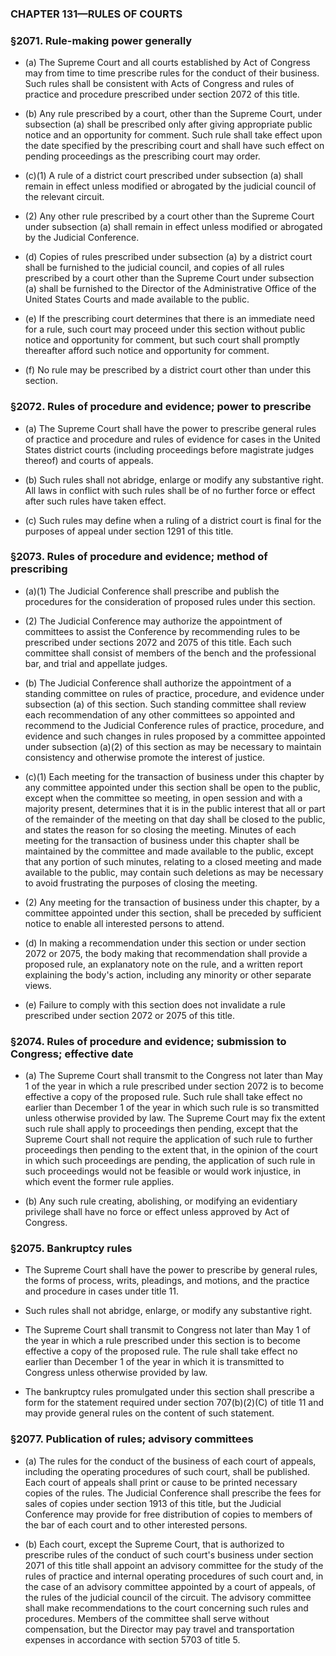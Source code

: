 ### **CHAPTER 131—RULES OF COURTS**

### §2071. Rule-making power generally
* (a) The Supreme Court and all courts established by Act of Congress may from time to time prescribe rules for the conduct of their business. Such rules shall be consistent with Acts of Congress and rules of practice and procedure prescribed under section 2072 of this title.

* (b) Any rule prescribed by a court, other than the Supreme Court, under subsection (a) shall be prescribed only after giving appropriate public notice and an opportunity for comment. Such rule shall take effect upon the date specified by the prescribing court and shall have such effect on pending proceedings as the prescribing court may order.

* (c)(1) A rule of a district court prescribed under subsection (a) shall remain in effect unless modified or abrogated by the judicial council of the relevant circuit.

* (2) Any other rule prescribed by a court other than the Supreme Court under subsection (a) shall remain in effect unless modified or abrogated by the Judicial Conference.

* (d) Copies of rules prescribed under subsection (a) by a district court shall be furnished to the judicial council, and copies of all rules prescribed by a court other than the Supreme Court under subsection (a) shall be furnished to the Director of the Administrative Office of the United States Courts and made available to the public.

* (e) If the prescribing court determines that there is an immediate need for a rule, such court may proceed under this section without public notice and opportunity for comment, but such court shall promptly thereafter afford such notice and opportunity for comment.

* (f) No rule may be prescribed by a district court other than under this section.

### §2072. Rules of procedure and evidence; power to prescribe
* (a) The Supreme Court shall have the power to prescribe general rules of practice and procedure and rules of evidence for cases in the United States district courts (including proceedings before magistrate judges thereof) and courts of appeals.

* (b) Such rules shall not abridge, enlarge or modify any substantive right. All laws in conflict with such rules shall be of no further force or effect after such rules have taken effect.

* (c) Such rules may define when a ruling of a district court is final for the purposes of appeal under section 1291 of this title.

### §2073. Rules of procedure and evidence; method of prescribing
* (a)(1) The Judicial Conference shall prescribe and publish the procedures for the consideration of proposed rules under this section.

* (2) The Judicial Conference may authorize the appointment of committees to assist the Conference by recommending rules to be prescribed under sections 2072 and 2075 of this title. Each such committee shall consist of members of the bench and the professional bar, and trial and appellate judges.

* (b) The Judicial Conference shall authorize the appointment of a standing committee on rules of practice, procedure, and evidence under subsection (a) of this section. Such standing committee shall review each recommendation of any other committees so appointed and recommend to the Judicial Conference rules of practice, procedure, and evidence and such changes in rules proposed by a committee appointed under subsection (a)(2) of this section as may be necessary to maintain consistency and otherwise promote the interest of justice.

* (c)(1) Each meeting for the transaction of business under this chapter by any committee appointed under this section shall be open to the public, except when the committee so meeting, in open session and with a majority present, determines that it is in the public interest that all or part of the remainder of the meeting on that day shall be closed to the public, and states the reason for so closing the meeting. Minutes of each meeting for the transaction of business under this chapter shall be maintained by the committee and made available to the public, except that any portion of such minutes, relating to a closed meeting and made available to the public, may contain such deletions as may be necessary to avoid frustrating the purposes of closing the meeting.

* (2) Any meeting for the transaction of business under this chapter, by a committee appointed under this section, shall be preceded by sufficient notice to enable all interested persons to attend.

* (d) In making a recommendation under this section or under section 2072 or 2075, the body making that recommendation shall provide a proposed rule, an explanatory note on the rule, and a written report explaining the body's action, including any minority or other separate views.

* (e) Failure to comply with this section does not invalidate a rule prescribed under section 2072 or 2075 of this title.

### §2074. Rules of procedure and evidence; submission to Congress; effective date
* (a) The Supreme Court shall transmit to the Congress not later than May 1 of the year in which a rule prescribed under section 2072 is to become effective a copy of the proposed rule. Such rule shall take effect no earlier than December 1 of the year in which such rule is so transmitted unless otherwise provided by law. The Supreme Court may fix the extent such rule shall apply to proceedings then pending, except that the Supreme Court shall not require the application of such rule to further proceedings then pending to the extent that, in the opinion of the court in which such proceedings are pending, the application of such rule in such proceedings would not be feasible or would work injustice, in which event the former rule applies.

* (b) Any such rule creating, abolishing, or modifying an evidentiary privilege shall have no force or effect unless approved by Act of Congress.

### §2075. Bankruptcy rules
* The Supreme Court shall have the power to prescribe by general rules, the forms of process, writs, pleadings, and motions, and the practice and procedure in cases under title 11.

* Such rules shall not abridge, enlarge, or modify any substantive right.

* The Supreme Court shall transmit to Congress not later than May 1 of the year in which a rule prescribed under this section is to become effective a copy of the proposed rule. The rule shall take effect no earlier than December 1 of the year in which it is transmitted to Congress unless otherwise provided by law.

* The bankruptcy rules promulgated under this section shall prescribe a form for the statement required under section 707(b)(2)(C) of title 11 and may provide general rules on the content of such statement.

### §2077. Publication of rules; advisory committees
* (a) The rules for the conduct of the business of each court of appeals, including the operating procedures of such court, shall be published. Each court of appeals shall print or cause to be printed necessary copies of the rules. The Judicial Conference shall prescribe the fees for sales of copies under section 1913 of this title, but the Judicial Conference may provide for free distribution of copies to members of the bar of each court and to other interested persons.

* (b) Each court, except the Supreme Court, that is authorized to prescribe rules of the conduct of such court's business under section 2071 of this title shall appoint an advisory committee for the study of the rules of practice and internal operating procedures of such court and, in the case of an advisory committee appointed by a court of appeals, of the rules of the judicial council of the circuit. The advisory committee shall make recommendations to the court concerning such rules and procedures. Members of the committee shall serve without compensation, but the Director may pay travel and transportation expenses in accordance with section 5703 of title 5.